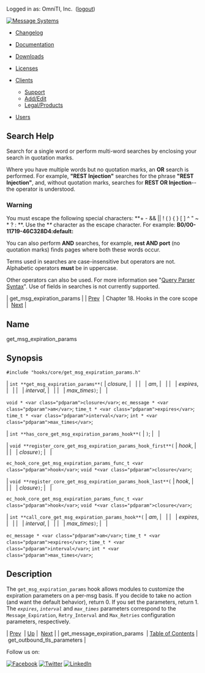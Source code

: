 Logged in as: OmniTI, Inc.  ([logout](https://support.messagesystems.com/logout.php))

[![Message Systems](https://support.messagesystems.com/images/ms-white205.png)](https://support.messagesystems.com/start.php) 

*   [Changelog](https://support.messagesystems.com/start.php?show=changelog)
*   [Documentation](https://support.messagesystems.com/docs/)
*   [Downloads](https://support.messagesystems.com/start.php)

*   [Licenses](https://support.messagesystems.com/license_summary.php)
*   <a href="">Clients</a>
    *   [Support](https://support.messagesystems.com/cs.php)
    *   [Add/Edit](https://support.messagesystems.com/edit_client.php)
    *   [Legal/Products](https://support.messagesystems.com/edit_products.php)
*   [Users](https://support.messagesystems.com/edit_customer.php)

## Search Help

Search for a single word or perform multi-word searches by enclosing your search in quotation marks.

Where you have multiple words but no quotation marks, an **OR** search is performed. For example, **"REST Injection"** searches for the phrase **"REST Injection"**, and, without quotation marks, searches for **REST OR Injection**--the operator is understood.

### Warning

You must escape the following special characters: **+ - && || ! ( ) { } [ ] ^ " ~ * ? : \**. Use the **\** character as the escape character. For example: **B0/00-11719-46C328D4\:default\:**

You can also perform **AND** searches, for example, **rest AND port** (no quotation marks) finds pages where both these words occur.

Terms used in searches are case-insensitive but operators are not. Alphabetic operators **must** be in uppercase.

Other operators can also be used. For more information see "[Query Parser Syntax](https://lucene.apache.org/core/old_versioned_docs/versions/3_0_0/queryparsersyntax.html)". Use of fields in searches is not currently supported.

| get_msg_expiration_params |
| [Prev](extending.hooks.core.get_message_expiration_params.php)  | Chapter 18. Hooks in the core scope |  [Next](extending.hooks.core.get_outbound_tls_parameters.php) |

<a name="extending.hooks.core.get_msg_expiration_params"></a>
## Name

get_msg_expiration_params

## Synopsis

`#include "hooks/core/get_msg_expiration_params.h"`

| `int **get_msg_expiration_params**(` | <var class="pdparam">closure</var>, |   |
|   | <var class="pdparam">am</var>, |   |
|   | <var class="pdparam">expires</var>, |   |
|   | <var class="pdparam">interval</var>, |   |
|   | <var class="pdparam">max_times</var>`)`; |   |

`void * <var class="pdparam">closure</var>`;
`ec_message * <var class="pdparam">am</var>`;
`time_t * <var class="pdparam">expires</var>`;
`time_t * <var class="pdparam">interval</var>`;
`int * <var class="pdparam">max_times</var>`;

| `int **has_core_get_msg_expiration_params_hook**(` | `)`; |   |

| `void **register_core_get_msg_expiration_params_hook_first**(` | <var class="pdparam">hook</var>, |   |
|   | <var class="pdparam">closure</var>`)`; |   |

`ec_hook_core_get_msg_expiration_params_func_t <var class="pdparam">hook</var>`;
`void *<var class="pdparam">closure</var>`;

| `void **register_core_get_msg_expiration_params_hook_last**(` | <var class="pdparam">hook</var>, |   |
|   | <var class="pdparam">closure</var>`)`; |   |

`ec_hook_core_get_msg_expiration_params_func_t <var class="pdparam">hook</var>`;
`void *<var class="pdparam">closure</var>`;

| `int **call_core_get_msg_expiration_params_hook**(` | <var class="pdparam">am</var>, |   |
|   | <var class="pdparam">expires</var>, |   |
|   | <var class="pdparam">interval</var>, |   |
|   | <var class="pdparam">max_times</var>`)`; |   |

`ec_message * <var class="pdparam">am</var>`;
`time_t * <var class="pdparam">expires</var>`;
`time_t * <var class="pdparam">interval</var>`;
`int * <var class="pdparam">max_times</var>`;<a name="idp21375376"></a>
## Description

The `get_msg_expiration_params` hook allows modules to customize the expiration parameters on a per-msg basis. If you decide to take no action (and want the default behavior), return 0\. If you set the parameters, return 1\. The *`expires`*, *`interval`* and *`max_times`* parameters correspond to the `Message_Expiration`, `Retry_Interval` and `Max_Retries` configuration parameters, respectively.

| [Prev](extending.hooks.core.get_message_expiration_params.php)  | [Up](extending.hooks.core.php) |  [Next](extending.hooks.core.get_outbound_tls_parameters.php) |
| get_message_expiration_params  | [Table of Contents](index.php) |  get_outbound_tls_parameters |

Follow us on:

[![Facebook](https://support.messagesystems.com/images/icon-facebook.png)](http://www.facebook.com/messagesystems) [![Twitter](https://support.messagesystems.com/images/icon-twitter.png)](http://twitter.com/#!/MessageSystems) [![LinkedIn](https://support.messagesystems.com/images/icon-linkedin.png)](http://www.linkedin.com/company/message-systems)